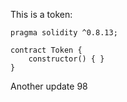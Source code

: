 This is a token: 

```
pragma solidity ^0.8.13;

contract Token {
    constructor() { }
}

```

Another update 98